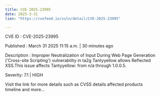 ```yaml
---
title: CVE-2025-23995
date: 2025-3-31
lien: "https://cvefeed.io/vuln/detail/CVE-2025-23995"

---
```


CVE ID : CVE-2025-23995
 
Published :  March 31
2025
11:15 a.m. | 30 minutes ago
 
Description : Improper Neutralization of Input During Web Page Generation ('Cross-site Scripting') vulnerability in ta2g Tantyyellow allows Reflected XSS.This issue affects Tantyyellow: from n/a through 1.0.0.5.
 
Severity: 7.1 | HIGH
 
Visit the link for more details
such as CVSS details
affected products
timeline
and more...
